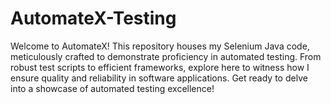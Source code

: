 # AutomateX-Testing
Welcome to AutomateX! This repository houses my Selenium Java code, meticulously crafted to demonstrate proficiency in automated testing. From robust test scripts to efficient frameworks, explore here to witness how I ensure quality and reliability in software applications. Get ready to delve into a showcase of automated testing excellence!
